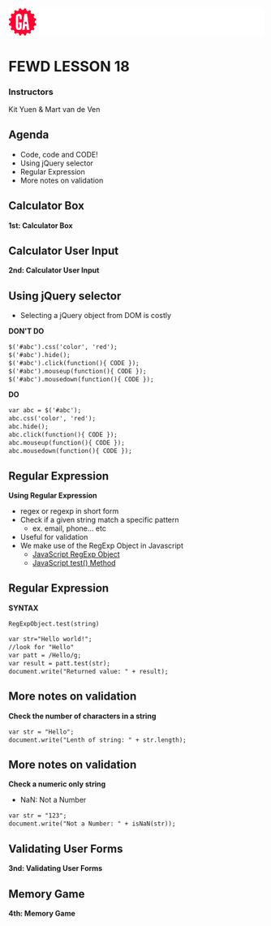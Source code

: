 ![General Assembly](assets/images/ga.png)
# FEWD LESSON 18

### Instructors
Kit Yuen & Mart van de Ven 



## Agenda
<aside class="notes"></aside>

* Code, code and CODE!
* Using jQuery selector
* Regular Expression
* More notes on validation



## Calculator Box
<aside class="notes"></aside>

**1st: Calculator Box**



## Calculator User Input
<aside class="notes"></aside>

**2nd: Calculator User Input**



## Using jQuery selector
<aside class="notes"></aside>

* Selecting a jQuery object from DOM is costly

**DON'T DO**

```
$('#abc').css('color', 'red');
$('#abc').hide();
$('#abc').click(function(){ CODE });
$('#abc').mouseup(function(){ CODE });
$('#abc').mousedown(function(){ CODE });
```

**DO**

```
var abc = $('#abc');
abc.css('color', 'red');
abc.hide();
abc.click(function(){ CODE });
abc.mouseup(function(){ CODE });
abc.mousedown(function(){ CODE });
```



## Regular Expression
<aside class="notes"></aside>

**Using Regular Expression**

* regex or regexp in short form
* Check if a given string match a specific pattern
  * ex. email, phone... etc
* Useful for validation
* We make use of the RegExp Object in Javascript
  * [JavaScript RegExp Object](http://www.w3schools.com/jsref/jsref_obj_regexp.asp)
  * [JavaScript test() Method](http://www.w3schools.com/jsref/jsref_regexp_test.asp)



## Regular Expression
<aside class="notes"></aside>

**SYNTAX**

```
RegExpObject.test(string)
```

```
var str="Hello world!";
//look for "Hello"
var patt = /Hello/g;
var result = patt.test(str);
document.write("Returned value: " + result); 
```



## More notes on validation
<aside class="notes"></aside>

**Check the number of characters in a string**

```
var str = "Hello";
document.write("Lenth of string: " + str.length); 
```



## More notes on validation
<aside class="notes"></aside>

**Check a numeric only string**

* NaN: Not a Number

```
var str = "123";
document.write("Not a Number: " + isNaN(str)); 
```



## Validating User Forms
<aside class="notes"></aside>

**3nd: Validating User Forms**



## Memory Game
<aside class="notes"></aside>

**4th: Memory Game**
